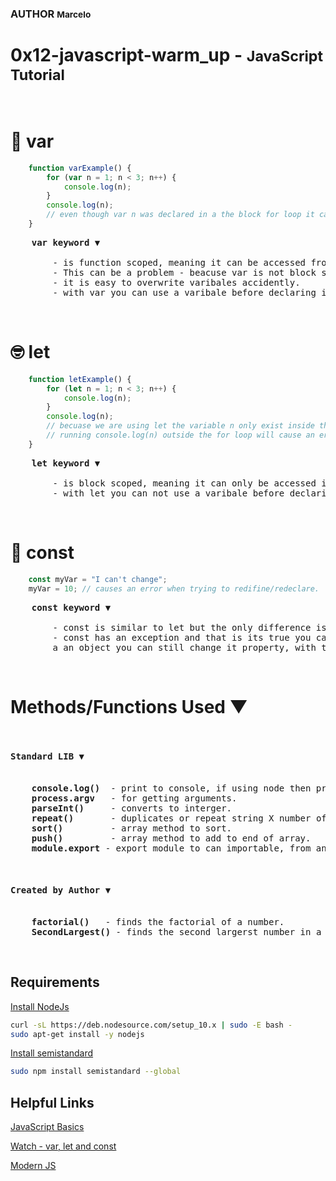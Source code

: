 ### AUTHOR <small>Marcelo</small>
<h1>0x12-javascript-warm_up - <small>JavaScript Tutorial</small></h1>
<br>

# 🤨 var
```Javascript
    function varExample() {
        for (var n = 1; n < 3; n++) {
            console.log(n);
        }
        console.log(n);
        // even though var n was declared in a the block for loop it can still be accessible outside of the for loop block.
    }
```

<pre>
    <b>var keyword</b> &#9660;
    
        - is function scoped, meaning it can be accessed from anywhere in the function.
        - This can be a problem - beacuse var is not block scoped it can collide with later assigment or defenition of the same varibale.
        - it is easy to overwrite varibales accidently.
        - with var you can use a varibale before declaring it.
</pre>

<br>

# 🤓 let
```Javascript
    function letExample() {
        for (let n = 1; n < 3; n++) {
            console.log(n);
        }
        console.log(n);
        // becuase we are using let the variable n only exist inside the for loop.
        // running console.log(n) outside the for loop will cause an error of varible is not defined.
    }
```
<pre>
    <b>let keyword</b> &#9660;

        - is block scoped, meaning it can only be accessed in the block it was declared.
        - with let you can not use a varibale before declaring it.
</pre>

<br>

# 🤩 const
```JavaScript
    const myVar = "I can't change";
    myVar = 10; // causes an error when trying to redifine/redeclare.
```
<pre>
    <b>const keyword</b> &#9660;
    
        - const is similar to let but the only difference is once declared it you can't redeclare const variables.
        - const has an exception and that is its true you cant't redeclare a varible, but if const is
        a an object you can still change it property, with that in mind it's not possible to redeclare a const object but its properties.
</pre>

<br>

# Methods/Functions Used &#9660;
<pre>
    <h4>Standard LIB &#9660;</h4>
    <b>console.log()</b>  - print to console, if using node then prints to standard output.
    <b>process.argv</b>   - for getting arguments.
    <b>parseInt()</b>     - converts to interger.
    <b>repeat()</b>       - duplicates or repeat string X number of times.
    <b>sort()</b>         - array method to sort.
    <b>push()</b>         - array method to add to end of array.
    <b>module.export</b> - export module to can importable, from any file.

    <h4>Created by Author &#9660;</h4>
    <b>factorial()</b>   - finds the factorial of a number.
    <b>SecondLargest()</b> - finds the second largerst number in a given array.
</pre>

<br>

## Requirements
<a href="https://nodejs.org/en/">Install NodeJs</a>
```bash
curl -sL https://deb.nodesource.com/setup_10.x | sudo -E bash -
sudo apt-get install -y nodejs
```
<a href="https://www.npmjs.com/package/semistandard">Install semistandard</a>
```bash
sudo npm install semistandard --global
```

## Helpful Links
<a href="https://developer.mozilla.org/en-US/docs/Learn/Getting_started_with_the_web/JavaScript_basics">JavaScript Basics</a>

<a href="https://www.youtube.com/watch?v=sjyJBL5fkp8&ab_channel=FunFunFunction">Watch - var, let and const</a>

<a href="https://github.com/mbeaudru/modern-js-cheatsheet">Modern JS</a>
